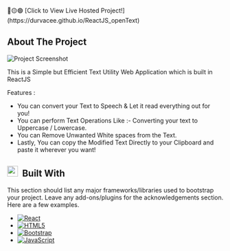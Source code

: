 <div>
🔴🟡🟢
[Click to View Live Hosted Project!](https://durvacee.github.io/ReactJS_openText)

## About The Project

![Project Screenshot](https://i.ibb.co/gPmC9Ds/Microsoft-Teams-image-5.png)


This is a Simple but Efficient Text Utility Web Application which is built in ReactJS

Features :
* You can convert your Text to Speech & Let it read everything out for you! 
* You can perform Text Operations Like :- Converting your text to Uppercase / Lowercase.
* You can Remove Unwanted White spaces from the Text.
* Lastly, You can copy the Modified Text Directly to your Clipboard and paste it wherever you want!

<div>

  ## <img src="https://media2.giphy.com/media/QssGEmpkyEOhBCb7e1/giphy.gif?cid=ecf05e47a0n3gi1bfqntqmob8g9aid1oyj2wr3ds3mg700bl&rid=giphy.gif" width ="25"> &nbsp;Built With

This section should list any major frameworks/libraries used to bootstrap your project. Leave any add-ons/plugins for the acknowledgements section. Here are a few examples.

* [![React][React.js]][React-url]
* [![HTML5][HTML5.com]][HTML5-url]
* [![Bootstrap][Bootstrap.com]][Bootstrap-url]
* [![JavaScript][Javascript.com]][Javascript-url]

[Bootstrap.com]: https://img.shields.io/badge/Bootstrap-563D7C?style=for-the-badge&logo=bootstrap&logoColor=white
[Bootstrap-url]: https://getbootstrap.com
[React.js]: https://img.shields.io/badge/React-20232A?style=for-the-badge&logo=react&logoColor=61DAFB
[React-url]: https://reactjs.org/
[HTML5.com]: https://img.shields.io/badge/HTML5-0769AD?style=for-the-badge&logo=HTML5&logoColor=white
[HTML5-url]: https://html.com 
[Javascript.com]: https://img.shields.io/badge/JavScript-DD0031?style=for-the-badge&logo=javascript&logoColor=white
[Javascript-url]: https://www.javascript.com/
</div>


</div>
